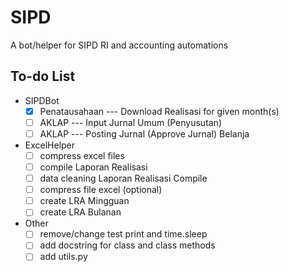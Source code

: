 # SIPD

A bot/helper for SIPD RI and accounting automations

## To-do List

- SIPDBot
  - [x] Penatausahaan --- Download Realisasi for given month(s)
  - [ ] AKLAP --- Input Jurnal Umum (Penyusutan)
  - [ ] AKLAP --- Posting Jurnal (Approve Jurnal) Belanja
- ExcelHelper
  - [ ] compress excel files
  - [ ] compile Laporan Realisasi
  - [ ] data cleaning Laporan Realisasi Compile
  - [ ] compress file excel (optional)
  - [ ] create LRA Mingguan
  - [ ] create LRA Bulanan
- Other
  - [ ] remove/change test print and time.sleep
  - [ ] add docstring for class and class methods
  - [ ] add utils.py
